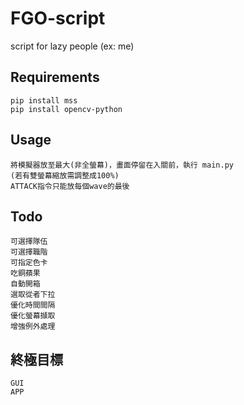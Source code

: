 # FGO-script

script for lazy people (ex: me)

## Requirements

```
pip install mss
pip install opencv-python
```

## Usage

```
將模擬器放至最大(非全螢幕)，畫面停留在入關前，執行 main.py
(若有雙螢幕縮放需調整成100%)
ATTACK指令只能放每個wave的最後
```

## Todo

```
可選擇隊伍
可選擇職階
可指定色卡
吃銅蘋果
自動開箱
選取從者下拉
優化時間間隔
優化螢幕擷取
增強例外處理
```

## 終極目標

```
GUI
APP
```
